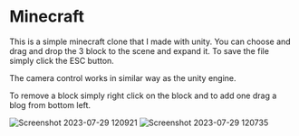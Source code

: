 # Minecraft
This is a simple minecraft clone that I made with unity. You can choose and drag and drop the 3 block to the scene and expand it. To save the file simply click the ESC button.

The camera control works in similar way as the unity engine.

To remove a block simply right click on the block and to add one drag a blog from bottom left.

![Screenshot 2023-07-29 120921](https://github.com/NeplayGames/Minecraft/assets/81029735/5af358e4-1aa8-4a9e-8031-8ab770a038b5)
![Screenshot 2023-07-29 120735](https://github.com/NeplayGames/Minecraft/assets/81029735/90e146a1-2e84-4d32-8fa5-88b86c1e837a)
